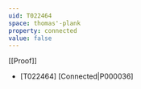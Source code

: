 ```yaml
---
uid: T022464
space: thomas'-plank
property: connected
value: false
---
```

[[Proof]]

* [T022464] [Connected|P000036]

